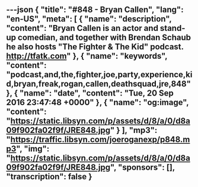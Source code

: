---json
{
  "title": "#848 - Bryan Callen",
  "lang": "en-US",
  "meta": [
    {
      "name": "description",
      "content": "Bryan Callen is an actor and stand-up comedian, and together with Brendan Schaub he also hosts \"The Fighter & The Kid\" podcast. http://tfatk.com"
    },
    {
      "name": "keywords",
      "content": "podcast,and,the,fighter,joe,party,experience,kid,bryan,freak,rogan,callen,deathsquad,jre,848"
    },
    {
      "name": "date",
      "content": "Tue, 20 Sep 2016 23:47:48 +0000"
    },
    {
      "name": "og:image",
      "content": "https://static.libsyn.com/p/assets/d/8/a/0/d8a09f902fa02f9f/JRE848.jpg"
    }
  ],
  "mp3": "https://traffic.libsyn.com/joeroganexp/p848.mp3",
  "img": "https://static.libsyn.com/p/assets/d/8/a/0/d8a09f902fa02f9f/JRE848.jpg",
  "sponsors": [],
  "transcription": false
}
---
<episode-header />

<timemark seconds="0" />

<transcribe-call-to-action />

<episode-footer />
